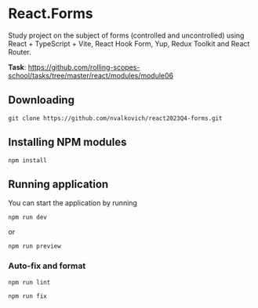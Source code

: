 # React.Forms

Study project on the subject of forms (controlled and uncontrolled) using React + TypeScript + Vite, React Hook Form, Yup, Redux Toolkit and React Router.

**Task**: https://github.com/rolling-scopes-school/tasks/tree/master/react/modules/module06

## Downloading

```
git clone https://github.com/nvalkovich/react2023Q4-forms.git
```

## Installing NPM modules

```
npm install
```

## Running application

You can start the application by running
```
npm run dev
```
or 
```
npm run preview
```

### Auto-fix and format

```
npm run lint
```

```
npm run fix
```
